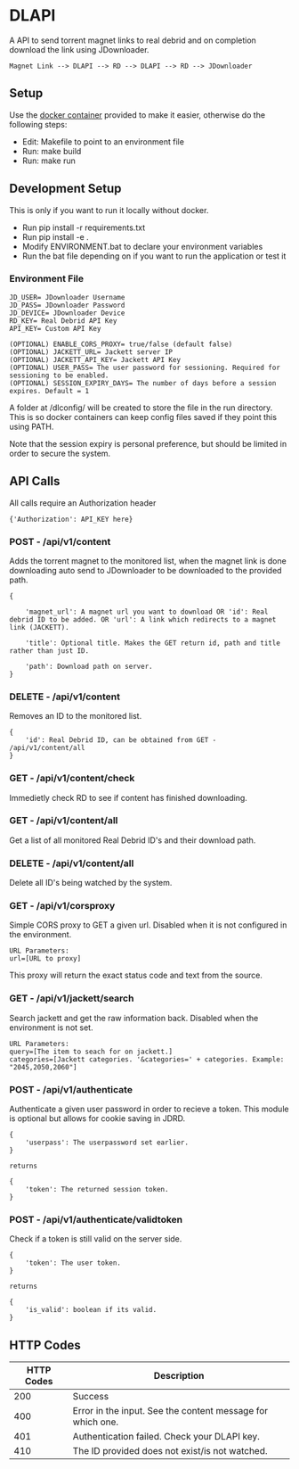 # DLAPI
A API to send torrent magnet links to real debrid and on completion download the
link using JDownloader.
```
Magnet Link --> DLAPI --> RD --> DLAPI --> RD --> JDownloader
```

## Setup
Use the [docker container](https://hub.docker.com/repository/docker/pocable/dlapi)
provided to make it easier, otherwise do the following steps:
* Edit: Makefile to point to an environment file
* Run: make build
* Run: make run

## Development Setup
This is only if you want to run it locally without docker.
* Run pip install -r requirements.txt
* Run pip install -e .
* Modify ENVIRONMENT.bat to declare your environment variables
* Run the bat file depending on if you want to run the application or test it

### Environment File
```
JD_USER= JDownloader Username
JD_PASS= JDownloader Password
JD_DEVICE= JDownloader Device
RD_KEY= Real Debrid API Key
API_KEY= Custom API Key

(OPTIONAL) ENABLE_CORS_PROXY= true/false (default false)
(OPTIONAL) JACKETT_URL= Jackett server IP
(OPTIONAL) JACKETT_API_KEY= Jackett API Key
(OPTIONAL) USER_PASS= The user password for sessioning. Required for sessioning to be enabled.
(OPTIONAL) SESSION_EXPIRY_DAYS= The number of days before a session expires. Default = 1
```
A folder at /dlconfig/ will be created to store the file in the run directory. 
This is so docker containers can keep config files saved if they point this using PATH.

Note that the session expiry is personal preference, but should be limited in order to secure the system.

## API Calls
All calls require an Authorization header </br>
```
{'Authorization': API_KEY here}
```

### POST - /api/v1/content
Adds the torrent magnet to the monitored list, when the magnet link is done downloading auto send to JDownloader to be downloaded to the provided path.

```
{

    'magnet_url': A magnet url you want to download OR 'id': Real debrid ID to be added. OR 'url': A link which redirects to a magnet link (JACKETT).

    'title': Optional title. Makes the GET return id, path and title rather than just ID.

    'path': Download path on server.
}
```

### DELETE - /api/v1/content
Removes an ID to the monitored list.

```
{
    'id': Real Debrid ID, can be obtained from GET - /api/v1/content/all
}
```

### GET - /api/v1/content/check
Immedietly check RD to see if content has finished downloading.

### GET - /api/v1/content/all
Get a list of all monitored Real Debrid ID's and their download path.

### DELETE - /api/v1/content/all
Delete all ID's being watched by the system.

### GET - /api/v1/corsproxy
Simple CORS proxy to GET a given url. Disabled when it is not configured in the environment.

```
URL Parameters:
url=[URL to proxy]
```

This proxy will return the exact status code and text from the source.


### GET - /api/v1/jackett/search
Search jackett and get the raw information back. Disabled when the environment is not set.

```
URL Parameters:
query=[The item to seach for on jackett.]
categories=[Jackett categories. '&categories=' + categories. Example: "2045,2050,2060"]
```

### POST - /api/v1/authenticate
Authenticate a given user password in order to recieve a token. This module is optional but allows for cookie saving in JDRD.
```
{
    'userpass': The userpassword set earlier.
}

returns 

{
    'token': The returned session token.
}
```

### POST - /api/v1/authenticate/validtoken
Check if a token is still valid on the server side. 
```
{
    'token': The user token.
}

returns

{
    'is_valid': boolean if its valid.
}
```

## HTTP Codes
| HTTP Codes | Description                                                |
|------------|------------------------------------------------------------|
| 200        | Success                                                    |
| 400        | Error in the input. See the content message for which one. |
| 401        | Authentication failed. Check your DLAPI key.               |
| 410        | The ID provided does not exist/is not watched.             |
